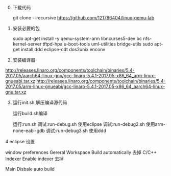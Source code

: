 0.  下载代码
	
	git clone --recursive https://github.com/121786404/linux-qemu-lab

1. 	安装必要的包

	sudo apt-get install -y qemu-system-arm libncurses5-dev bc nfs-kernel-server tftpd-hpa u-boot-tools uml-utilities bridge-utils
	sudo apt-get install ddd eclipse-cdt dos2unix enconv
	
2. 安装编译器

http://releases.linaro.org/components/toolchain/binaries/5.4-2017.05/aarch64-linux-gnu/gcc-linaro-5.4.1-2017.05-x86_64_arm-linux-gnueabi.tar.xz
http://releases.linaro.org/components/toolchain/binaries/5.4-2017.05/arm-linux-gnueabi/gcc-linaro-5.4.1-2017.05-x86_64_aarch64-linux-gnu.tar.xz

3. 	运行init.sh,解压编译源代码

	运行build.sh编译

	运行:run.sh
	调试:run-debug.sh 使用eclipse
	调试:run-debug2.sh 使用arm-none-eabi-gdb
	调试:run-debug3.sh 使用ddd

	
4 eclipse 设置

window preferences Gereral Workspace  Build automatically 去掉
									 C/C++   Indexer    Enable indexer 去掉
									 
Main
	Disbale auto build						